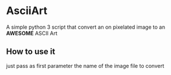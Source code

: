 # AsciiArt
A simple python 3 script that convert an on pixelated image to an **AWESOME** ASCII Art

## How to use it
just pass as first parameter the name of the image file to convert
